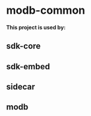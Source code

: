 # modb-common
#### This project is used by:

## sdk-core

#### 

## sdk-embed

#### 

## sidecar

#### 

## modb

#### 